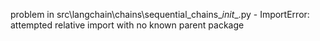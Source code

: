 problem in src\langchain\chains\sequential_chains\__init__.py - ImportError: attempted relative import with no known parent package
